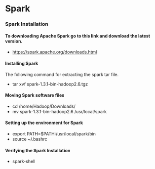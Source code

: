 # Spark

### Spark Installation
#### To downloading Apache Spark go to this link and download the latest version.
- https://spark.apache.org/downloads.html

#### Installing Spark
The following command for extracting the spark tar file.
- tar xvf spark-1.3.1-bin-hadoop2.6.tgz 

#### Moving Spark software files
- cd /home/Hadoop/Downloads/ 
- mv spark-1.3.1-bin-hadoop2.6 /usr/local/spark

#### Setting up the environment for Spark
- export PATH=$PATH:/usr/local/spark/bin
- source ~/.bashrc

#### Verifying the Spark Installation
- spark-shell
 




